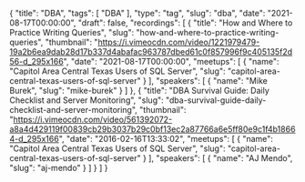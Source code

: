 {
  "title": "DBA",
  "tags": [
    "DBA"
  ],
  "type": "tag",
  "slug": "dba",
  "date": "2021-08-17T00:00:00",
  "draft": false,
  "recordings": [
    {
      "title": "How and Where to Practice Writing Queries",
      "slug": "how-and-where-to-practice-writing-queries",
      "thumbnail": "https://i.vimeocdn.com/video/1221979479-19a2b6ea9dab28d17b337d4abafac963787dbed61c0f857996f9c405135f2d56-d_295x166",
      "date": "2021-08-17T00:00:00",
      "meetups": [
        {
          "name": "Capitol Area Central Texas Users of SQL Server",
          "slug": "capitol-area-central-texas-users-of-sql-server"
        }
      ],
      "speakers": [
        {
          "name": "Mike Burek",
          "slug": "mike-burek"
        }
      ]
    },
    {
      "title": "DBA Survival Guide: Daily Checklist and Server Monitoring",
      "slug": "dba-survival-guide-daily-checklist-and-server-monitoring",
      "thumbnail": "https://i.vimeocdn.com/video/561392072-a8a4d429119f00839cb29b3037b29c0bf13ec2a87766a6e5ff80e9c1f4b18664-d_295x166",
      "date": "2016-02-16T13:33:02",
      "meetups": [
        {
          "name": "Capitol Area Central Texas Users of SQL Server",
          "slug": "capitol-area-central-texas-users-of-sql-server"
        }
      ],
      "speakers": [
        {
          "name": "AJ Mendo",
          "slug": "aj-mendo"
        }
      ]
    }
  ]
}